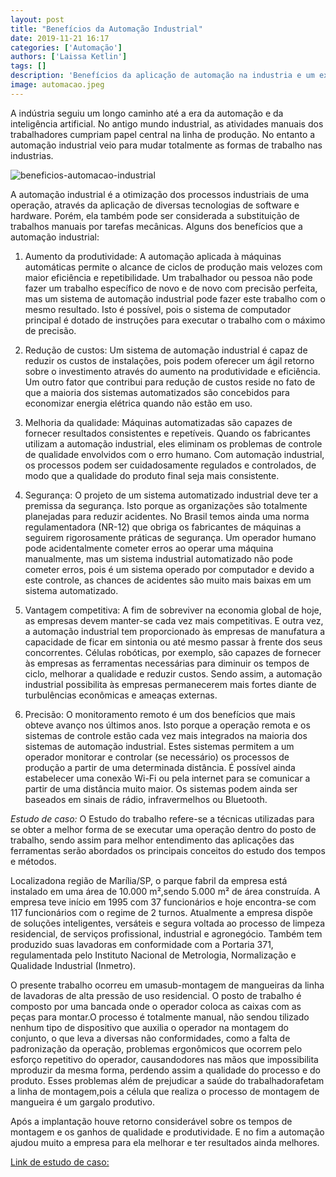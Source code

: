 ```yaml
---
layout: post
title: "Benefícios da Automação Industrial"
date: 2019-11-21 16:17
categories: ['Automação']
authors: ['Laissa Ketlin'] 
tags: []
description: 'Benefícios da aplicação de automação na industria e um exemplo de estudo de caso'
image: automacao.jpeg
---
```


A indústria seguiu um longo caminho até a era da automação e da inteligência artificial. No antigo mundo industrial, as atividades manuais dos trabalhadores cumpriam papel central na linha de produção. No entanto a automação industrial veio para mudar totalmente as formas de trabalho nas industrias.

![beneficios-automacao-industrial](/42/images/images/beneficios-automacao-industrial.jpg)

A automação industrial é a otimização dos processos industriais de uma operação, através da aplicação de diversas tecnologias de software e hardware. Porém, ela também pode ser considerada a substituição de trabalhos manuais por tarefas mecânicas. Alguns dos benefícios que a automação industrial:

1. Aumento da produtividade: A automação aplicada à máquinas automáticas permite o alcance de ciclos de produção mais velozes com maior eficiência e repetibilidade.
Um trabalhador ou pessoa não pode fazer um trabalho específico de novo e de novo com precisão perfeita, mas um sistema de automação industrial pode fazer este trabalho com o mesmo resultado. Isto é possível, pois o sistema de computador principal é dotado de instruções para executar o trabalho com o máximo de precisão. 

2. Redução de custos: Um sistema de automação industrial é capaz de reduzir os custos de instalações, pois podem oferecer um ágil retorno sobre o investimento através do aumento na produtividade e eficiência.
Um outro fator que contribui para redução de custos reside no fato de que a maioria dos sistemas automatizados são concebidos para economizar energia elétrica quando não estão em uso.

3. Melhoria da qualidade: Máquinas automatizadas são capazes de fornecer resultados consistentes e repetíveis. Quando os fabricantes utilizam a automação industrial, eles eliminam os problemas de controle de qualidade envolvidos com o erro humano. Com automação industrial, os processos podem ser cuidadosamente regulados e controlados, de modo que a qualidade do produto final seja mais consistente. 

4. Segurança: O projeto de um sistema automatizado industrial deve ter a premissa da segurança. Isto porque as organizações são totalmente planejadas para reduzir acidentes. No Brasil temos ainda uma norma regulamentadora (NR-12) que obriga os fabricantes de máquinas a seguirem rigorosamente práticas de segurança. Um operador humano pode acidentalmente cometer erros ao operar uma máquina manualmente, mas um sistema industrial automatizado não pode cometer erros, pois é um sistema operado por computador e devido a este controle, as chances de acidentes são muito mais baixas em um sistema automatizado.

5. Vantagem competitiva: A fim de sobreviver na economia global de hoje, as empresas devem manter-se cada vez mais competitivas. E outra vez, a automação industrial tem proporcionado às empresas de manufatura a capacidade de ficar em sintonia ou até mesmo passar à frente dos seus concorrentes. Células robóticas, por exemplo, são capazes de fornecer às empresas as ferramentas necessárias para diminuir os tempos de ciclo, melhorar a qualidade e reduzir custos. Sendo assim, a automação industrial possibilita às empresas permanecerem mais fortes diante de turbulências econômicas e ameaças externas.

6. Precisão: O monitoramento remoto é um dos benefícios que mais obteve avanço nos últimos anos. Isto porque a operação remota e os sistemas de controle estão cada vez mais integrados na maioria dos sistemas de automação industrial. Estes sistemas permitem a um operador monitorar e controlar (se necessário) os processos de produção a partir de uma determinada distância. É possível ainda estabelecer uma conexão Wi-Fi ou pela internet para se comunicar a partir de uma distância muito maior. Os sistemas podem ainda ser baseados em sinais de rádio, infravermelhos ou Bluetooth.

*Estudo de caso:* O  Estudo  do  trabalho  refere-se  a  técnicas  utilizadas  para  se  obter  a  melhor  forma  de  se executar  uma  operação  dentro  do  posto  de  trabalho,  sendo  assim  para  melhor  entendimento das aplicações das ferramentas serão abordados os principais conceitos do estudo dos tempos e métodos.

Localizadona região de Marília/SP, o parque fabril da empresa está instalado em uma área de 10.000  m²,sendo  5.000  m²  de  área  construída.  A  empresa  teve  início  em  1995  com  37 funcionários e hoje encontra-se com 117 funcionários com o regime de 2 turnos. Atualmente a empresa dispõe de soluções inteligentes, versáteis e segura voltada ao processo de  limpeza  residencial,  de  serviços  profissional,  industrial  e  agronegócio.  Também tem produzido suas lavadoras em conformidade com a Portaria 371, regulamentada pelo Instituto Nacional de Metrologia, Normalização e Qualidade Industrial (Inmetro).

O  presente  trabalho  ocorreu  em  umasub-montagem  de  mangueiras  da  linha  de  lavadoras  de alta  pressão  de  uso  residencial. O posto  de  trabalho  é  composto  por  uma  bancada  onde  o operador coloca as caixas com as peças para montar.O processo é totalmente manual, não sendou tilizado nenhum tipo de dispositivo que auxilia o operador na montagem do conjunto, o que leva a diversas não conformidades, como a falta de padronização  da  operação,  problemas  ergonômicos  que  ocorrem  pelo  esforço  repetitivo  do operador,  causandodores  nas  mãos que impossibilita mproduzir  da  mesma  forma,  perdendo assim a qualidade do processo e do produto. Esses problemas além de prejudicar a saúde do trabalhadorafetam a linha de montagem,pois a  célula  que  realiza  o  processo  de  montagem  de  mangueira  é  um  gargalo  produtivo.

Após a implantação houve retorno considerável sobre os tempos de montagem e os ganhos de qualidade  e  produtividade. E no fim a automação ajudou muito a empresa para ela melhorar e ter resultados ainda melhores.

[Link de estudo de caso:](https://www.google.com/url?sa=t&rct=j&q=&esrc=s&source=web&cd=2&cad=rja&uact=8&ved=2ahUKEwipwLXU1_nlAhWXIbkGHcsIDa0QFjABegQIBhAC&url=http%3A%2F%2Fwww.abepro.org.br%2Fbiblioteca%2Fenegep2014_tn_stp_195_108_25880.pdf&usg=AOvVaw1w-QCxQlmdLRXpomfZmmiI)

